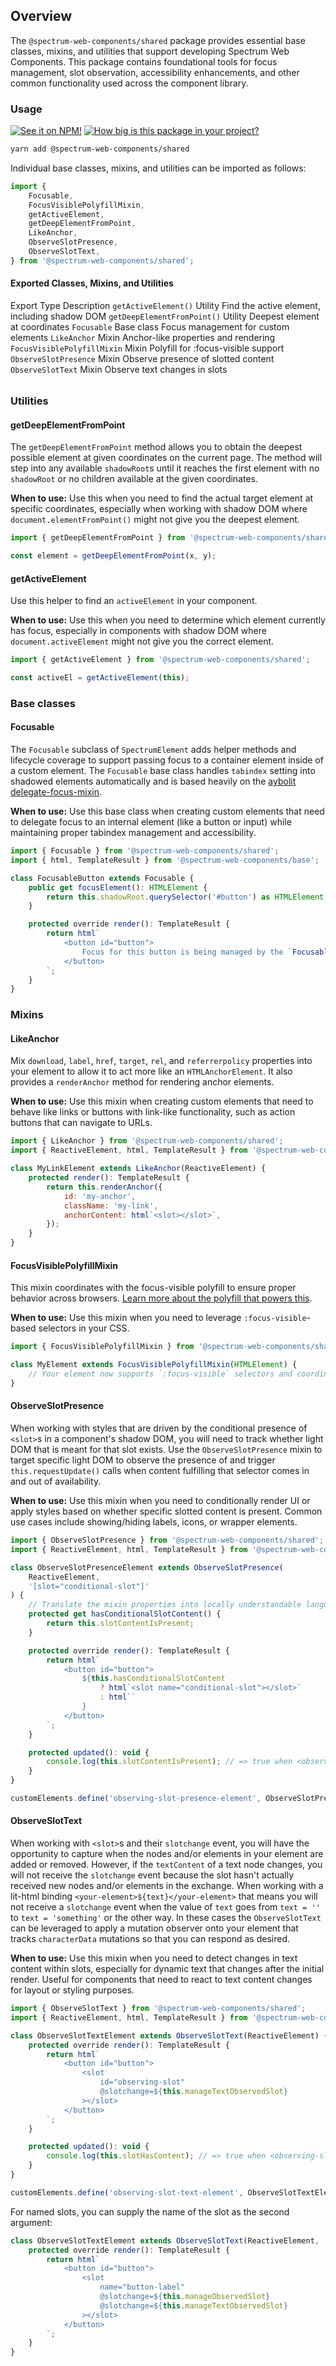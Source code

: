 ## Overview

The `@spectrum-web-components/shared` package provides essential base classes, mixins, and utilities that support developing Spectrum Web Components. This package contains foundational tools for focus management, slot observation, accessibility enhancements, and other common functionality used across the component library.

### Usage

[![See it on NPM!](https://img.shields.io/npm/v/@spectrum-web-components/shared?style=for-the-badge)](https://www.npmjs.com/package/@spectrum-web-components/shared)
[![How big is this package in your project?](https://img.shields.io/bundlephobia/minzip/@spectrum-web-components/shared?style=for-the-badge)](https://bundlephobia.com/result?p=@spectrum-web-components/shared)

```bash
yarn add @spectrum-web-components/shared
```

Individual base classes, mixins, and utilities can be imported as follows:

```javascript
import {
    Focusable,
    FocusVisiblePolyfillMixin,
    getActiveElement,
    getDeepElementFromPoint,
    LikeAnchor,
    ObserveSlotPresence,
    ObserveSlotText,
} from '@spectrum-web-components/shared';
```

#### Exported Classes, Mixins, and Utilities

<div style="margin-block-end: 2rem">
    <sp-table>
        <sp-table-head>
            <sp-table-head-cell>Export</sp-table-head-cell>
            <sp-table-head-cell>Type</sp-table-head-cell>
            <sp-table-head-cell>Description</sp-table-head-cell>
        </sp-table-head>
        <sp-table-body>
            <sp-table-row>
                <sp-table-cell><code>getActiveElement()</code></sp-table-cell>
                <sp-table-cell>Utility</sp-table-cell>
                <sp-table-cell>Find the active element, including shadow DOM</sp-table-cell>
            </sp-table-row>
            <sp-table-row>
                <sp-table-cell><code>getDeepElementFromPoint()</code></sp-table-cell>
                <sp-table-cell>Utility</sp-table-cell>
                <sp-table-cell>Deepest element at coordinates</sp-table-cell>
            </sp-table-row>
            <sp-table-row>
                <sp-table-cell><code>Focusable</code></sp-table-cell>
                <sp-table-cell>Base class</sp-table-cell>
                <sp-table-cell>Focus management for custom elements</sp-table-cell>
            </sp-table-row>
            <sp-table-row>
                <sp-table-cell><code>LikeAnchor</code></sp-table-cell>
                <sp-table-cell>Mixin</sp-table-cell>
                <sp-table-cell>Anchor-like properties and rendering</sp-table-cell>
            </sp-table-row>
            <sp-table-row>
                <sp-table-cell><code>FocusVisiblePolyfillMixin</code></sp-table-cell>
                <sp-table-cell>Mixin</sp-table-cell>
                <sp-table-cell>Polyfill for :focus-visible support</sp-table-cell>
            </sp-table-row>
            <sp-table-row>
                <sp-table-cell><code>ObserveSlotPresence</code></sp-table-cell>
                <sp-table-cell>Mixin</sp-table-cell>
                <sp-table-cell>Observe presence of slotted content</sp-table-cell>
            </sp-table-row>
            <sp-table-row>
                <sp-table-cell><code>ObserveSlotText</code></sp-table-cell>
                <sp-table-cell>Mixin</sp-table-cell>
                <sp-table-cell>Observe text changes in slots</sp-table-cell>
            </sp-table-row>
        </sp-table-body>
    </sp-table>
</div>

### Utilities

#### getDeepElementFromPoint

The `getDeepElementFromPoint` method allows you to obtain the deepest possible element at given coordinates on the current page. The method will step into any available `shadowRoot`s until it reaches the first element with no `shadowRoot` or no children available at the given coordinates.

**When to use:** Use this when you need to find the actual target element at specific coordinates, especially when working with shadow DOM where `document.elementFromPoint()` might not give you the deepest element.

```javascript
import { getDeepElementFromPoint } from '@spectrum-web-components/shared';

const element = getDeepElementFromPoint(x, y);
```

#### getActiveElement

Use this helper to find an `activeElement` in your component.

**When to use:** Use this when you need to determine which element currently has focus, especially in components with shadow DOM where `document.activeElement` might not give you the correct element.

```javascript
import { getActiveElement } from '@spectrum-web-components/shared';

const activeEl = getActiveElement(this);
```

### Base classes

#### Focusable

The `Focusable` subclass of `SpectrumElement` adds helper methods and lifecycle coverage to support passing focus to a container element inside of a custom element. The `Focusable` base class handles `tabindex` setting into shadowed elements automatically and is based heavily on the [aybolit delegate-focus-mixin](https://github.com/web-padawan/aybolit/blob/master/packages/core/src/mixins/delegate-focus-mixin.js).

**When to use:** Use this base class when creating custom elements that need to delegate focus to an internal element (like a button or input) while maintaining proper tabindex management and accessibility.

```javascript
import { Focusable } from '@spectrum-web-components/shared';
import { html, TemplateResult } from '@spectrum-web-components/base';

class FocusableButton extends Focusable {
    public get focusElement(): HTMLElement {
        return this.shadowRoot.querySelector('#button') as HTMLElement;
    }

    protected override render(): TemplateResult {
        return html`
            <button id="button">
                Focus for this button is being managed by the `Focusable` base class.
            </button>
        `;
    }
}
```

### Mixins

#### LikeAnchor

Mix `download`, `label`, `href`, `target`, `rel`, and `referrerpolicy` properties into your element to allow it to act more like an `HTMLAnchorElement`. It also provides a `renderAnchor` method for rendering anchor elements.

**When to use:** Use this mixin when creating custom elements that need to behave like links or buttons with link-like functionality, such as action buttons that can navigate to URLs.

```javascript
import { LikeAnchor } from '@spectrum-web-components/shared';
import { ReactiveElement, html, TemplateResult } from '@spectrum-web-components/base';

class MyLinkElement extends LikeAnchor(ReactiveElement) {
    protected render(): TemplateResult {
        return this.renderAnchor({
            id: 'my-anchor',
            className: 'my-link',
            anchorContent: html`<slot></slot>`,
        });
    }
}
```

#### FocusVisiblePolyfillMixin

This mixin coordinates with the focus-visible polyfill to ensure proper behavior across browsers. [Learn more about the polyfill that powers this](https://www.npmjs.com/package/focus-visible).

**When to use:** Use this mixin when you need to leverage `:focus-visible`-based selectors in your CSS.

```javascript
import { FocusVisiblePolyfillMixin } from '@spectrum-web-components/shared';

class MyElement extends FocusVisiblePolyfillMixin(HTMLElement) {
    // Your element now supports `:focus-visible` selectors and coordinates with the polyfill
}
```

#### ObserveSlotPresence

When working with styles that are driven by the conditional presence of `<slot>`s in a component's shadow DOM, you will need to track whether light DOM that is meant for that slot exists. Use the `ObserveSlotPresence` mixin to target specific light DOM to observe the presence of and trigger `this.requestUpdate()` calls when content fulfilling that selector comes in and out of availability.

**When to use:** Use this mixin when you need to conditionally render UI or apply styles based on whether specific slotted content is present. Common use cases include showing/hiding labels, icons, or wrapper elements.

```javascript
import { ObserveSlotPresence } from '@spectrum-web-components/shared';
import { ReactiveElement, html, TemplateResult } from '@spectrum-web-components/base';

class ObserveSlotPresenceElement extends ObserveSlotPresence(
    ReactiveElement,
    '[slot="conditional-slot"]'
) {
    // Translate the mixin properties into locally understandable language
    protected get hasConditionalSlotContent() {
        return this.slotContentIsPresent;
    }

    protected override render(): TemplateResult {
        return html`
            <button id="button">
                ${this.hasConditionalSlotContent
                    ? html`<slot name="conditional-slot"></slot>`
                    : html``
                }
            </button>
        `;
    }

    protected updated(): void {
        console.log(this.slotContentIsPresent); // => true when <observing-slot-presence-element><div slot="conditional-slot"></div></observing-slot-presence-element>
    }
}

customElements.define('observing-slot-presence-element', ObserveSlotPresenceElement);
```

#### ObserveSlotText

When working with `<slot>`s and their `slotchange` event, you will have the opportunity to capture when the nodes and/or elements in your element are added or removed. However, if the `textContent` of a text node changes, you will not receive the `slotchange` event because the slot hasn't actually received new nodes and/or elements in the exchange. When working with a lit-html binding `<your-element>${text}</your-element>` that means you will not receive a `slotchange` event when the value of `text` goes from `text = ''` to `text = 'something'` or the other way. In these cases the `ObserveSlotText` can be leveraged to apply a mutation observer onto your element that tracks `characterData` mutations so that you can respond as desired.

**When to use:** Use this mixin when you need to detect changes in text content within slots, especially for dynamic text that changes after the initial render. Useful for components that need to react to text content changes for layout or styling purposes.

```javascript
import { ObserveSlotText } from '@spectrum-web-components/shared';
import { ReactiveElement, html, TemplateResult } from '@spectrum-web-components/base';

class ObserveSlotTextElement extends ObserveSlotText(ReactiveElement) {
    protected override render(): TemplateResult {
        return html`
            <button id="button">
                <slot
                    id="observing-slot"
                    @slotchange=${this.manageTextObservedSlot}
                ></slot>
            </button>
        `;
    }

    protected updated(): void {
        console.log(this.slotHasContent); // => true when <observing-slot-text-element>Text</observing-slot-text-element>
    }
}

customElements.define('observing-slot-text-element', ObserveSlotTextElement);
```

For named slots, you can supply the name of the slot as the second argument:

```javascript
class ObserveSlotTextElement extends ObserveSlotText(ReactiveElement, 'button-label') {
    protected override render(): TemplateResult {
        return html`
            <button id="button">
                <slot
                    name="button-label"
                    @slotchange=${this.manageObservedSlot}
                    @slotchange=${this.manageTextObservedSlot}
                ></slot>
            </button>
        `;
    }
}
```
